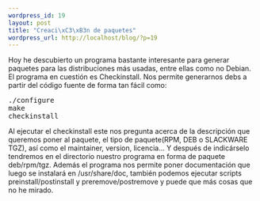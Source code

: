 ```yaml
--- 
wordpress_id: 19
layout: post
title: "Creaci\xC3\xB3n de paquetes"
wordpress_url: http://localhost/blog/?p=19
---
```

Hoy he descubierto un programa bastante interesante para generar paquetes para las distribuciones más usadas, entre ellas como no Debian. El programa en cuestión es Checkinstall. Nos permite generarnos debs a partir del código fuente  de forma tan fácil como:

<pre>
./configure
make
checkinstall
</pre>

Al ejecutar el checkinstall este nos pregunta acerca de la descripción que queremos poner al paquete, el tipo de paquete(RPM, DEB o SLACKWARE TGZ), así como el maintainer, version, licencia... Y después de indicárselo tendremos en el directorio nuestro programa en forma de paquete deb/rpm/tgz. Además el programa nos permite poner documentación que luego se instalará en /usr/share/doc, también podemos ejecutar scripts preinstall/postinstall y preremove/postremove y puede que más cosas que no he mirado.


